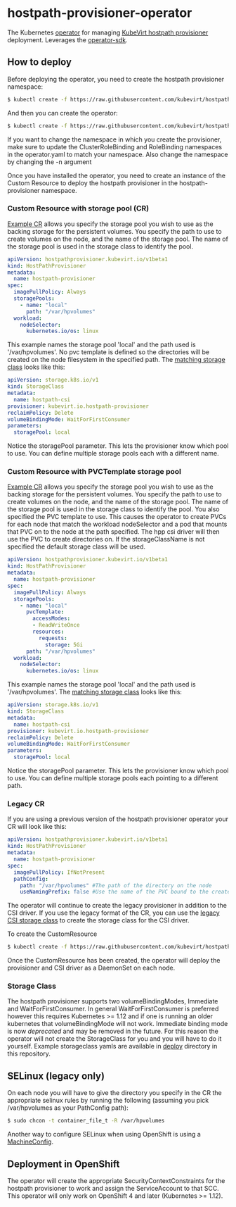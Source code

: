 # hostpath-provisioner-operator
The Kubernetes [operator](https://github.com/operator-framework) for managing [KubeVirt hostpath provisioner](https://github.com/kubevirt/hostpath-provisioner) deployment.
Leverages the [operator-sdk](https://github.com/operator-framework/operator-sdk/).

## How to deploy
Before deploying the operator, you need to create the hostpath provisioner namespace:
```bash
$ kubectl create -f https://raw.githubusercontent.com/kubevirt/hostpath-provisioner-operator/main/deploy/namespace.yaml
```
And then you can create the operator:
```bash
$ kubectl create -f https://raw.githubusercontent.com/kubevirt/hostpath-provisioner-operator/main/deploy/operator.yaml -n hostpath-provisioner
```

If you want to change the namespace in which you create the provisioner, make sure to update the ClusterRoleBinding and RoleBinding namespaces in the operator.yaml to match your namespace. Also change the namespace by changing the -n argument

Once you have installed the operator, you need to create an instance of the Custom Resource to deploy the hostpath provisioner in the hostpath-provisioner namespace.

### Custom Resource with storage pool (CR)
[Example CR](deploy/hostpathprovisioner_cr.yaml) allows you specify the storage pool you wish to use as the backing storage for the persistent volumes. You specify the path to use to create volumes on the node, and the name of the storage pool. The name of the storage pool is used in the storage class to identify the pool.

```yaml
apiVersion: hostpathprovisioner.kubevirt.io/v1beta1
kind: HostPathProvisioner
metadata:
  name: hostpath-provisioner
spec:
  imagePullPolicy: Always
  storagePools:
    - name: "local"
      path: "/var/hpvolumes"
  workload:
    nodeSelector:
      kubernetes.io/os: linux
```
This example names the storage pool 'local' and the path used is '/var/hpvolumes'. No pvc template is defined so the directories will be created on the node filesystem in the specified path. The [matching storage class](deploy/storageclass-wffc-csi.yaml) looks like this:
```yaml
apiVersion: storage.k8s.io/v1
kind: StorageClass
metadata:
  name: hostpath-csi
provisioner: kubevirt.io.hostpath-provisioner
reclaimPolicy: Delete
volumeBindingMode: WaitForFirstConsumer
parameters:
  storagePool: local
```
Notice the storagePool parameter. This lets the provisioner know which pool to use. You can define multiple storage pools each
with a different name.

### Custom Resource with PVCTemplate storage pool
[Example CR](deploy/hostpathprovisioner_pvctemplate_cr.yaml) allows you specify the storage pool you wish to use as the backing storage for the persistent volumes. You specify the path to use to create volumes on the node, and the name of the storage pool. The name of the storage pool is used in the storage class to identify the pool. You also specified the PVC template to use. This causes the operator to create PVCs for each node that match the workload nodeSelector and a pod that mounts that PVC on to the node at the path specified. The hpp csi driver will then use the PVC to create directories on. If the storageClassName is not specified the default storage class will be used.

```yaml
apiVersion: hostpathprovisioner.kubevirt.io/v1beta1
kind: HostPathProvisioner
metadata:
  name: hostpath-provisioner
spec:
  imagePullPolicy: Always
  storagePools:
    - name: "local"
      pvcTemplate:
        accessModes:
        - ReadWriteOnce
        resources:
          requests:
            storage: 5Gi
      path: "/var/hpvolumes"
  workload:
    nodeSelector:
      kubernetes.io/os: linux
```
This example names the storage pool 'local' and the path used is '/var/hpvolumes'. The [matching storage class](deploy/storageclass-wffc-csi.yaml) looks like this:
```yaml
apiVersion: storage.k8s.io/v1
kind: StorageClass
metadata:
  name: hostpath-csi
provisioner: kubevirt.io.hostpath-provisioner
reclaimPolicy: Delete
volumeBindingMode: WaitForFirstConsumer
parameters:
  storagePool: local
```
Notice the storagePool parameter. This lets the provisioner know which pool to use. You can define multiple storage pools each
pointing to a different path.

### Legacy CR
If you are using a previous version of the hostpath provisioner operator your CR will look like this:
```yaml
apiVersion: hostpathprovisioner.kubevirt.io/v1beta1
kind: HostPathProvisioner
metadata:
  name: hostpath-provisioner
spec:
  imagePullPolicy: IfNotPresent
  pathConfig:
    path: "/var/hpvolumes" #The path of the directory on the node
    useNamingPrefix: false #Use the name of the PVC bound to the created PV as part of the directory name.
```
The operator will continue to create the legacy provisioner in addition to the CSI driver. If you use the legacy format of the CR, you can use the [legacy CSI storage class](deploy/storageclass-wffc-legacy-csi.yaml) to create the storage class for the CSI driver.

To create the CustomResource
```bash
$ kubectl create -f https://raw.githubusercontent.com/kubevirt/hostpath-provisioner-operator/main/deploy/hostpathprovisioner_cr.yaml -n hostpath-provisioner
```
Once the CustomResource has been created, the operator will deploy the provisioner and CSI driver as a DaemonSet on each node.

### Storage Class
The hostpath provisioner supports two volumeBindingModes, Immediate and WaitForFirstConsumer. In general WaitForFirstConsumer is preferred however this requires Kubernetes >= 1.12 and if one is running an older kubernetes that volumeBindingMode will not work. Immediate binding mode is now *deprecated* and may be removed in the future. For this reason the operator will not create the StorageClass for you and you will have to do it yourself. Example storageclass yamls are available in [deploy](deploy) directory in this repository.

## SELinux (legacy only)
On each node you will have to give the directory you specify in the CR the appropriate selinux rules by running the following (assuming you pick /var/hpvolumes as your PathConfig path):
```bash
$ sudo chcon -t container_file_t -R /var/hpvolumes
```

Another way to configure SELinux when using OpenShift is using a [MachineConfig](./contrib/machineconfig-selinux-hpp.yaml).

## Deployment in OpenShift
The operator will create the appropriate SecurityContextConstraints for the hostpath provisioner to work and assign the ServiceAccount to that SCC. This operator will only work on OpenShift 4 and later (Kubernetes >= 1.12).
